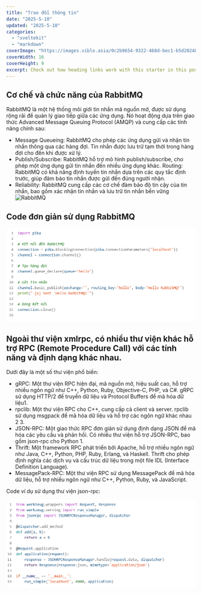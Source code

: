 ```yaml
---
title: "Trao đổi thông tin"
date: "2025-5-10"
updated: "2025-5-10"
categories:
  - "sveltekit"
  - "markdown"
coverImage: "https://images.viblo.asia/0c2b9654-9322-468d-bec1-b5d202480cee.png"
coverWidth: 16
coverHeight: 9
excerpt: Check out how heading links work with this starter in this post.
---
```


## Cơ chế và chức năng của RabbitMQ
RabbitMQ là một hệ thống môi giới tin nhắn mã nguồn mở, được sử dụng rộng rãi để quản lý giao tiếp giữa các ứng dụng. Nó hoạt động dựa trên giao thức Advanced Message Queuing Protocol (AMQP) và cung cấp các tính năng chính sau:  

- Message Queueing: RabbitMQ cho phép các ứng dụng gửi và nhận tin nhắn thông qua các hàng đợi. Tin nhắn được lưu trữ tạm thời trong hàng đợi cho đến khi được xử lý.
- Publish/Subscribe: RabbitMQ hỗ trợ mô hình publish/subscribe, cho phép một ứng dụng gửi tin nhắn đến nhiều ứng dụng khác.
Routing: RabbitMQ có khả năng định tuyến tin nhắn dựa trên các quy tắc định trước, giúp đảm bảo tin nhắn được gửi đến đúng người nhận.
- Reliability: RabbitMQ cung cấp các cơ chế đảm bảo độ tin cậy của tin nhắn, bao gồm xác nhận tin nhắn và lưu trữ tin nhắn bền vững  
![RabbitMQ](https://images.viblo.asia/9ef61449-fbed-436a-bd89-7e39ec5dbb50.png)

## Code đơn giản sử dụng RabbitMQ
![Code](../../../images/coderabit.png)

## Ngoài thư viện xmlrpc, có nhiều thư viện khác hỗ trợ RPC (Remote Procedure Call) với các tính năng và định dạng khác nhau.
Dưới đây là một số thư viện phổ biến:

- gRPC: Một thư viện RPC hiện đại, mã nguồn mở, hiệu suất cao, hỗ trợ nhiều ngôn ngữ như C++, Python, Ruby, Objective-C, PHP, và C#. gRPC sử dụng HTTP/2 để truyền dữ liệu và Protocol Buffers để mã hóa dữ liệu1.
- rpclib: Một thư viện RPC cho C++, cung cấp cả client và server. rpclib sử dụng msgpack để mã hóa dữ liệu và hỗ trợ các ngôn ngữ khác nhau 2 3.
- JSON-RPC: Một giao thức RPC đơn giản sử dụng định dạng JSON để mã hóa các yêu cầu và phản hồi. Có nhiều thư viện hỗ trợ JSON-RPC, bao gồm json-rpc cho Python 1.
- Thrift: Một framework RPC phát triển bởi Apache, hỗ trợ nhiều ngôn ngữ như Java, C++, Python, PHP, Ruby, Erlang, và Haskell. Thrift cho phép định nghĩa các dịch vụ và cấu trúc dữ liệu trong một file IDL (Interface Definition Language).
- MessagePack-RPC: Một thư viện RPC sử dụng MessagePack để mã hóa dữ liệu, hỗ trợ nhiều ngôn ngữ như C++, Python, Ruby, và JavaScript.  

Code ví dụ sử dụng thư viện json-rpc:  

![Code](../../../images/json.png)